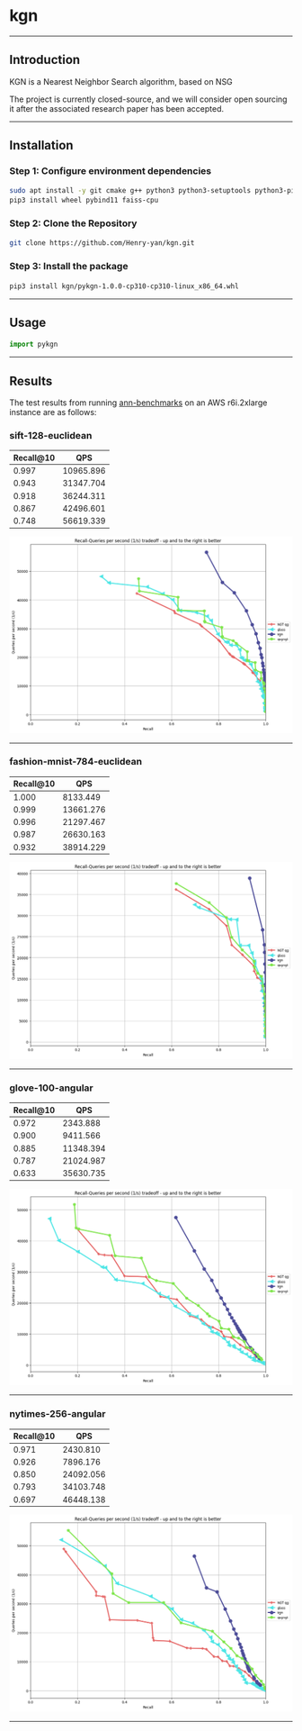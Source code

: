 # kgn
---
## Introduction
KGN is a Nearest Neighbor Search algorithm, based on NSG  

The project is currently closed-source, and we will consider open sourcing it after the associated research paper has been accepted.

---

## Installation
### Step 1: Configure environment dependencies
```bash
sudo apt install -y git cmake g++ python3 python3-setuptools python3-pip libblas-dev liblapack-dev
pip3 install wheel pybind11 faiss-cpu
```
### Step 2: Clone the Repository
```bash
git clone https://github.com/Henry-yan/kgn.git
```
### Step 3: Install the package
```bash
pip3 install kgn/pykgn-1.0.0-cp310-cp310-linux_x86_64.whl
```
---
## Usage
```python
import pykgn
```


---
## Results
The test results from running [ann-benchmarks](https://github.com/erikbern/ann-benchmarks) on an AWS r6i.2xlarge instance are as follows:

### sift-128-euclidean
| Recall@10 | QPS |
| --- | --- |  
| 0.997 | 10965.896 | 
| 0.943 | 31347.704 |
| 0.918 | 36244.311 | 
| 0.867 | 42496.601 |
| 0.748 | 56619.339 |

![image](results/sift-128-euclidean.png)

---

### fashion-mnist-784-euclidean
| Recall@10 | QPS |
| --- | --- | 
| 1.000 | 8133.449 |
| 0.999 | 13661.276 |
| 0.996 | 21297.467 |
| 0.987 | 26630.163 |
| 0.932 | 38914.229 | 

![image](results/fashion-mnist-784-euclidean.png)

---

### glove-100-angular
| Recall@10 | QPS |
| --- | --- |  
| 0.972 | 2343.888 |
| 0.900 | 9411.566 | 
| 0.885 | 11348.394 |
| 0.787 | 21024.987 |
| 0.633 | 35630.735 |

![image](results/glove-100-angular.png)

---

### nytimes-256-angular
| Recall@10 | QPS |
| --- | --- |  
| 0.971 | 2430.810 | 
| 0.926 | 7896.176 |
| 0.850 | 24092.056 | 
| 0.793 | 34103.748 |
| 0.697 | 46448.138 |

![image](results/nytimes-256-angular.png)

---